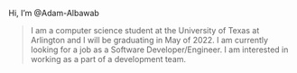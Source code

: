 Hi, I’m @Adam-Albawab
> I am a computer science student at the University of Texas at Arlington and I will be graduating in May of 2022.
> I am currently looking for a job as a Software Developer/Engineer.
> I am interested in working as a part of a development team.
